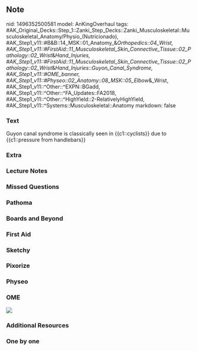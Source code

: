 ## Note
nid: 1496352500581
model: AnKingOverhaul
tags: #AK_Original_Decks::Step_1::Zanki_Step_Decks::Zanki_Musculoskeletal::Musculoskeletal_Anatomy/Physio_(Nutricionado), #AK_Step1_v11::#B&B::14_MSK::01_Anatomy_&_Orthopedics::04_Wrist, #AK_Step1_v11::#FirstAid::11_Musculoskeletal_Skin_Connective_Tissue::02_Pathology::02_Wrist_&_Hand_Injuries, #AK_Step1_v11::#FirstAid::11_Musculoskeletal_Skin_Connective_Tissue::02_Pathology::02_Wrist_&_Hand_Injuries::Guyon_Canal_Syndrome, #AK_Step1_v11::#OME_banner, #AK_Step1_v11::#Physeo::02_Anatomy::08_MSK::05_Elbow_&_Wrist, #AK_Step1_v11::^Other::^EXPN::BGadd, #AK_Step1_v11::^Other::^FA_Updates::FA2018, #AK_Step1_v11::^Other::^HighYield::2-RelativelyHighYield, #AK_Step1_v11::^Systems::Musculoskeletal::Anatomy
markdown: false

### Text
Guyon canal syndrome is classically seen in {{c1::cyclists}} due to {{c1::pressure from handlebars}}

### Extra


### Lecture Notes


### Missed Questions


### Pathoma


### Boards and Beyond


### First Aid


### Sketchy


### Pixorize


### Physeo


### OME
<div class="ome-widget">
  <a href="https://onlinemeded.org?ref=anki"><img src=
  "_OME_AnkiFlashcards_General_7.png"></a>
</div>

### Additional Resources


### One by one

